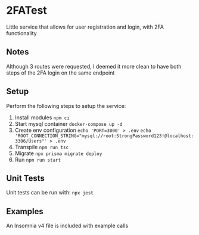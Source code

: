 # 2FATest
Little service that allows for user registration and login, with 2FA functionality

## Notes
Although 3 routes were requested, I deemed it more clean to have both steps of the 2FA login on the same endpoint

## Setup
Perform the following steps to setup the service:

1. Install modules 
`npm ci`
2. Start mysql container 
`docker-compose up -d`
3. Create env configuration
`echo 'PORT=3000' > .env`
`echo 'ROOT_CONNECTION_STRING="mysql://root:StrongPassword123!@localhost:3306/Users"' > .env`
4. Transpile
`npm run tsc`
5. Migrate
`npx prisma migrate deploy`
6. Run
`npm run start`

## Unit Tests
Unit tests can be run with:
`npx jest`

## Examples
An Insomnia v4 file is included with example calls
